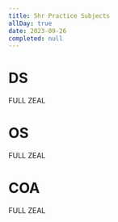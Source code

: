 ```yaml
---
title: 5hr Practice Subjects
allDay: true
date: 2023-09-26
completed: null
---
```

# DS
FULL ZEAL

# OS
FULL ZEAL

# COA
FULL ZEAL

